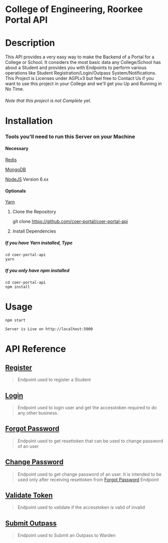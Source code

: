 # College of Engineering, Roorkee Portal API

# Description

This API provides a very easy way to make the Backend of a Portal for a College or School. It considers the most basic data any
College/School has about a Student and provides you with Endpoints to perform various operations like Student Registration/Login/Outpass System/Notifications.
This Project is Licenses under AGPLv3 but feel free to Contact Us if you want to use this project in your College and we'll get you Up and Running in No Time.

###### Note that this project is not Complete yet.


# Installation

### Tools you'll need to run this Server on your Machine

#### Necessary

   [Redis](http://redis.io)
   
   [MongoDB](http://mongodb.org)
   
   [NodeJS](http://nodejs.org) Version 6.xx

#### Optionals

   [Yarn](https://yarnpkg.com)

1. Clone the Repository

    git clone https://github.com/coer-portal/coer-portal-api

2. Install Dependencies

##### If you have Yarn installed, Type

    cd coer-portal-api
    yarn

##### If you only have npm installed

    cd coer-portal-api
    npm install

# Usage

```
npm start

Server is Live on http://localhost:5000
```


# API Reference

## [Register](https://coer-portal.github.io/coer-portal-api/register)
> Endpoint used to register a Student

## [Login](https://coer-portal.github.io/coer-portal-api/login)
> Endpoint used to login user and get the accesstoken required to do any other business. 

## [Forgot Password](https://coer-portal.github.io/coer-portal-api/forgot-password)
> Endpoint used to get resettoken that can be used to change password of an user

## [Change Password](https://coer-portal.github.io/coer-portal-api/change-password)
> Endpoint used to get change password of an user. It is intended to be used only after receiving resettoken from [Forgot Password](https://coer-portal.github.io/coer-portal-api/forgot-password) Endpoint  

## [Validate Token](https://coer-portal.github.io/coer-portal-api/coer-portal/validate-token)
> Endpoint used to validate if the accesstoken is valid of invalid

## [Submit Outpass](https://coer-portal.github.io/coer-portal-api/coer-portal/submit-outpass)
> Endpoint used to Submit an Outpass to Warden
